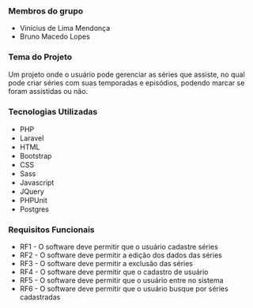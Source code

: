 ### Membros do grupo

- Vinícius de Lima Mendonça
- Bruno Macedo Lopes

### Tema do Projeto

Um projeto onde o usuário pode gerenciar as séries que assiste,
no qual pode criar séries com suas temporadas e episódios,
podendo marcar se foram assistidas ou não.

### Tecnologias Utilizadas

- PHP <img style="margin-left: 10px" width="15px" src="https://cdn-icons-png.flaticon.com/512/5968/5968332.png">
- Laravel <img style="margin-left: 10px" width="15px" src="https://upload.wikimedia.org/wikipedia/commons/thumb/9/9a/Laravel.svg/800px-Laravel.svg.png">
- HTML <img style="margin-left: 10px" width="15px" src="https://cdn-icons-png.flaticon.com/512/919/919827.png">
- Bootstrap <img style="margin-left: 10px" width="15px" src="https://camo.githubusercontent.com/bec2c92468d081617cb3145a8f3d8103e268bca400f6169c3a68dc66e05c971e/68747470733a2f2f76352e676574626f6f7473747261702e636f6d2f646f63732f352e302f6173736574732f6272616e642f626f6f7473747261702d6c6f676f2d736861646f772e706e67">
- CSS <img style="margin-left: 10px" width="15px" src="https://cdn-icons-png.flaticon.com/512/919/919826.png">
- Sass <img style="margin-left: 10px" width="15px" src="https://cdn.iconscout.com/icon/free/png-256/sass-226054.png">
- Javascript <img style="margin-left: 10px" width="15px" src="https://cdn.iconscout.com/icon/free/png-256/javascript-2038874-1720087.png">
- JQuery <img style="margin-left: 10px" width="15px" src="https://avatars.githubusercontent.com/u/70142?s=280&v=4">
- PHPUnit <img style="margin-left: 10px" width="15px" src="https://mauricius.dev/sqlite-in-memory-database-for-unit-tests-in-laravel/phpunit.png">
- Postgres <img style="margin-left: 10px" width="15px" src="https://user-images.githubusercontent.com/24623425/36042969-f87531d4-0d8a-11e8-9dee-e87ab8c6a9e3.png">

### Requisitos Funcionais

- RF1 - O software deve permitir que o usuário cadastre séries
- RF2 - O software deve permitir a edição dos dados das séries
- RF3 - O software deve permitir a exclusão das séries
- RF4 - O software deve permitir que o cadastro de usuário
- RF5 - O software deve permitir que o usuário entre no sistema
- RF6 - O software deve permitir que o usuário busque por séries cadastradas
